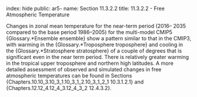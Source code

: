 index: hide
public: ar5-
name: Section 11.3.2.2
title: 11.3.2.2 - Free Atmospheric Temperature

Changes in zonal mean temperature for the near-term period (2016– 2035 compared to the base period 1986–2005) for the multi-model CMIP5 {Glossary.*Ensemble ensemble} show a pattern similar to that in the CMIP3, with warming in the {Glossary.*Troposphere troposphere} and cooling in the {Glossary.*Stratosphere stratosphere} of a couple of degrees that is significant even in the near term period. There is relatively greater warming in the tropical upper troposphere and northern high latitudes. A more detailed assessment of observed and simulated changes in free atmospheric temperatures can be found in Sections {Chapters.10.10_3.10_3_1.10_3_1_2.10_3_1_2_1 10.3.1.2.1} and {Chapters.12.12_4.12_4_3.12_4_3_2 12.4.3.2}.
